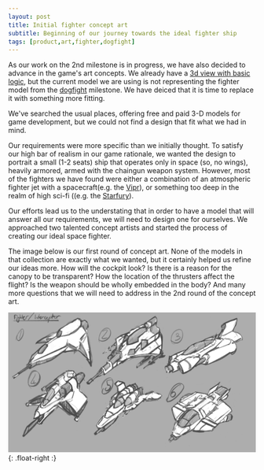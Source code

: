 ```yaml
---
layout: post
title: Initial fighter concept art
subtitle: Beginning of our journey towards the ideal fighter ship
tags: [product,art,fighter,dogfight]
---
```


As our work on the 2nd milestone is in progress, we have also decided to advance in the game's art concepts.  We already have a [3d view with basic logic](/2021-02-05-3d-wired.md), but the current model we are using is not representing the fighter model from the [dogfight](/tags/#dogfight) milestone. We have deiced that it is time to replace it with something more fitting. 

We've searched the usual places, offering free and paid 3-D models for game development, but we could not find a design that fit what we had in mind.

Our requirements were more specific than we initially thought. To satisfy our high bar of realism in our game rationale, we wanted the design to portrait a small (1-2 seats) ship that operates only in space (so, no wings), heavily armored, armed with the chaingun weapon system.  However, most of the fighters we have found were either a combination of an atmospheric fighter jet with a spacecraft(e.g. the [Vipr](https://galactica.fandom.com/wiki/Viper)), or something too deep in the realm of high sci-fi ((e.g. the [Starfury]( https://babylon5.fandom.com/wiki/SA-23E_Mitchell-Hyundyne_Starfury)).

Our efforts lead us to the understating that in order to have a model that will answer all our requirements, we will need to design one for ourselves. We approached two talented concept artists and started the process of creating our ideal space fighter. 

The image below is our first round of concept art. None of the models in that collection are exactly what we wanted, but it certainly helped us refine our ideas more. How will the cockpit look? Is there is a reason for the canopy to be transparent? How the location of the thrusters affect the flight? Is the weapon should be wholly embedded in the body? And many more questions that we will need to address in the 2nd round of the concept art.

![our first concept art](/assets/img/fighter-art-1.png){: .float-right :}
